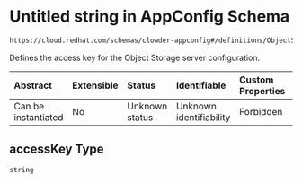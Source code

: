 # Untitled string in AppConfig Schema

```txt
https://cloud.redhat.com/schemas/clowder-appconfig#/definitions/ObjectStoreConfig/properties/accessKey
```

Defines the access key for the Object Storage server configuration.

| Abstract            | Extensible | Status         | Identifiable            | Custom Properties | Additional Properties | Access Restrictions | Defined In                                                   |
| :------------------ | :--------- | :------------- | :---------------------- | :---------------- | :-------------------- | :------------------ | :----------------------------------------------------------- |
| Can be instantiated | No         | Unknown status | Unknown identifiability | Forbidden         | Allowed               | none                | [schema.json*](../../out/schema.json "open original schema") |

## accessKey Type

`string`
